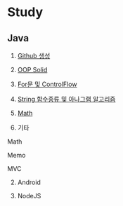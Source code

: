 # Study

## Java

1. [Github 생성](https://github.com/superalan89/4th_Github)

2. [OOP Solid](https://github.com/superalan89/Study/tree/master/Java/Solid)

3. [For문 및 ControlFlow](https://github.com/superalan89/Study/tree/master/Java/database)

4. [String 함수종류 및 아나그램 알고리즘](https://github.com/superalan89/Study/tree/master/Java/AlgoMath)

5. [Math](https://github.com/superalan89/4th_Math)


6. 기타





Math

Memo

MVC

2. Android

3. NodeJS
